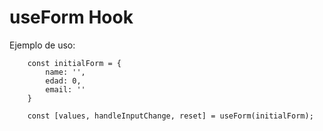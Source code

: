 # useForm Hook

Ejemplo de uso:

```
    const initialForm = {
        name: '',
        edad: 0,
        email: ''
    }

    const [values, handleInputChange, reset] = useForm(initialForm);
```
